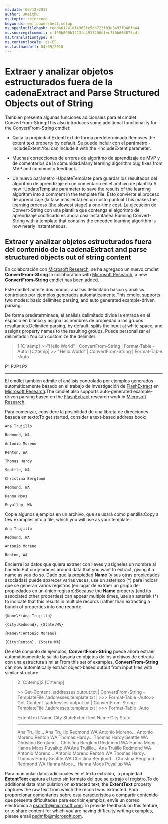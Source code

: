 ```yaml
---
ms.date: 06/12/2017
author: JKeithB
ms.topic: reference
keywords: wmf,powershell,setup
ms.openlocfilehash: cedda61241df4965fe5db723f03e3497f046fa44
ms.sourcegitcommit: cf195b090b3223fa4917206dfec7f0b603873cdf
ms.translationtype: HT
ms.contentlocale: es-ES
ms.lasthandoff: 04/09/2018
---
```

# <a name="extract-and-parse-structured-objects-out-of-string"></a><span data-ttu-id="ca851-102">Extraer y analizar objetos estructurados fuera de la cadena</span><span class="sxs-lookup"><span data-stu-id="ca851-102">Extract and Parse Structured Objects out of String</span></span>
<span data-ttu-id="ca851-103">También presenta algunas funciones adicionales para el cmdlet ConvertFrom-String:</span><span class="sxs-lookup"><span data-stu-id="ca851-103">This also introduces some additional functionality for the ConvertFrom-String cmdlet:</span></span>

-   <span data-ttu-id="ca851-104">Quita la propiedad ExtentText de forma predeterminada.</span><span class="sxs-lookup"><span data-stu-id="ca851-104">Removes the extent text property by default.</span></span> <span data-ttu-id="ca851-105">Se puede incluir con el parámetro -IncludeExtent.</span><span class="sxs-lookup"><span data-stu-id="ca851-105">You can include it with the -IncludeExtent parameter.</span></span>

-   <span data-ttu-id="ca851-106">Muchas correcciones de errores de algoritmo de aprendizaje de MVP y de comentarios de la comunidad.</span><span class="sxs-lookup"><span data-stu-id="ca851-106">Many learning algorithm bug fixes from MVP and community feedback.</span></span>

-   <span data-ttu-id="ca851-107">Un nuevo parámetro -UpdateTemplate para guardar los resultados del algoritmo de aprendizaje en un comentario en el archivo de plantilla.</span><span class="sxs-lookup"><span data-stu-id="ca851-107">A new -UpdateTemplate parameter to save the results of the learning algorithm into a comment in the template file.</span></span> <span data-ttu-id="ca851-108">Esto convierte el proceso de aprendizaje (la fase más lenta) en un costo puntual.</span><span class="sxs-lookup"><span data-stu-id="ca851-108">This makes the learning process (the slowest stage) a one-time cost.</span></span> <span data-ttu-id="ca851-109">La ejecución de Convert-String con una plantilla que contenga el algoritmo de aprendizaje codificado es ahora casi instantánea.</span><span class="sxs-lookup"><span data-stu-id="ca851-109">Running Convert-String with a template that contains the encoded learning algorithm is now nearly instantaneous.</span></span>


<a name="extract-and-parse-structured-objects-out-of-string-content"></a><span data-ttu-id="ca851-110">Extraer y analizar objetos estructurados fuera del contenido de la cadena</span><span class="sxs-lookup"><span data-stu-id="ca851-110">Extract and parse structured objects out of string content</span></span>
----------------------------------------------------------

<span data-ttu-id="ca851-111">En colaboración con [Microsoft Research](http://research.microsoft.com/), se ha agregado un nuevo cmdlet **ConvertFrom-String**.</span><span class="sxs-lookup"><span data-stu-id="ca851-111">In collaboration with [Microsoft Research](http://research.microsoft.com/), a new **ConvertFrom-String** cmdlet has been added.</span></span>

<span data-ttu-id="ca851-112">Este cmdlet admite dos modos: análisis delimitado básico y análisis controlado por ejemplos generados automáticamente.</span><span class="sxs-lookup"><span data-stu-id="ca851-112">This cmdlet supports two modes: basic delimited parsing, and auto generated example-driven parsing.</span></span>

<span data-ttu-id="ca851-113">De forma predeterminada, el análisis delimitado divide la entrada en el espacio en blanco y asigna los nombres de propiedad a los grupos resultantes.</span><span class="sxs-lookup"><span data-stu-id="ca851-113">Delimited parsing, by default, splits the input at white space, and assigns property names to the resulting groups.</span></span> <span data-ttu-id="ca851-114">Puede personalizar el delimitador:</span><span class="sxs-lookup"><span data-stu-id="ca851-114">You can customize the delimiter:</span></span>

> <span data-ttu-id="ca851-115">1 \[C:\\temp\] &gt;&gt;"Hello World" | ConvertFrom-String | Format-Table -Auto</span><span class="sxs-lookup"><span data-stu-id="ca851-115">1 \[C:\\temp\] &gt;&gt; "Hello World" | ConvertFrom-String | Format-Table -Auto</span></span>

<span data-ttu-id="ca851-116">P1    P2</span><span class="sxs-lookup"><span data-stu-id="ca851-116">P1    P2</span></span>
--    --

<span data-ttu-id="ca851-117">El cmdlet también admite el análisis controlado por ejemplos generados automáticamente basado en el trabajo de investigación de [FlashExtract](http://research.microsoft.com/en-us/um/people/sumitg/flashextract.html) en [Microsoft Research](http://research.microsoft.com).</span><span class="sxs-lookup"><span data-stu-id="ca851-117">The cmdlet also supports auto-generated example-driven parsing based on the [FlashExtract](http://research.microsoft.com/en-us/um/people/sumitg/flashextract.html) research work in [Microsoft Research](http://research.microsoft.com).</span></span>

<span data-ttu-id="ca851-118">Para comenzar, considere la posibilidad de una libreta de direcciones basada en texto:</span><span class="sxs-lookup"><span data-stu-id="ca851-118">To get started, consider a text-based address book:</span></span>

    Ana Trujillo

    Redmond, WA

    Antonio Moreno

    Renton, WA

    Thomas Hardy

    Seattle, WA

    Christina Berglund

    Redmond, WA

    Hanna Moos

    Puyallup, WA

<span data-ttu-id="ca851-119">Copie algunos ejemplos en un archivo, que se usará como plantilla:</span><span class="sxs-lookup"><span data-stu-id="ca851-119">Copy a few examples into a file, which you will use as your template:</span></span>

    Ana Trujillo

    Redmond, WA

    Antonio Moreno

    Renton, WA



<span data-ttu-id="ca851-120">Encierre los datos que quiera extraer con llaves y asígneles un nombre al hacerlo.</span><span class="sxs-lookup"><span data-stu-id="ca851-120">Put curly braces around data that you want to extract, giving it a name as you do so.</span></span> <span data-ttu-id="ca851-121">Dado que la propiedad **Name** (y sus otras propiedades asociadas) puede aparecer varias veces, use un asterisco (\*) para indicar que se generan varios registros (en lugar de extraer un grupo de propiedades en un único registro):</span><span class="sxs-lookup"><span data-stu-id="ca851-121">Because the **Name** property (and its associated other properties) can appear multiple times, use an asterisk (\*) to indicate that this results in multiple records (rather than extracting a bunch of properties into one record):</span></span>

    {Name\*:Ana Trujillo}

    {City:Redmond}, {State:WA}

    {Name\*:Antonio Moreno}

    {City:Renton}, {State:WA}

<span data-ttu-id="ca851-122">De este conjunto de ejemplos, **ConvertFrom-String** puede ahora extraer automáticamente la salida basada en objetos de los archivos de entrada con una estructura similar.</span><span class="sxs-lookup"><span data-stu-id="ca851-122">From this set of examples, **ConvertFrom-String** can now automatically extract object-based output from input files with similar structure.</span></span>

> <span data-ttu-id="ca851-123">2 \[C:\\temp\]</span><span class="sxs-lookup"><span data-stu-id="ca851-123">2 \[C:\\temp\]</span></span>
>
> <span data-ttu-id="ca851-124">&gt;&gt; Get-Content .\\addresses.output.txt | ConvertFrom-String -TemplateFile .\\addresses.template.txt | &gt;&gt;&gt; Format-Table -Auto</span><span class="sxs-lookup"><span data-stu-id="ca851-124">&gt;&gt; Get-Content .\\addresses.output.txt | ConvertFrom-String -TemplateFile .\\addresses.template.txt | &gt;&gt;&gt; Format-Table -Auto</span></span>
>
> <span data-ttu-id="ca851-125">ExtentText                     Name               City     State</span><span class="sxs-lookup"><span data-stu-id="ca851-125">ExtentText                     Name               City     State</span></span>
> ----------                     ----               ----     -----
> <span data-ttu-id="ca851-126">Ana Trujillo...                Ana Trujillo       Redmond  WA Antonio Moreno...              Antonio Moreno     Renton   WA Thomas Hardy...                Thomas Hardy       Seattle  WA Christina Berglund...          Christina Berglund Redmond  WA Hanna Moos...                  Hanna Moos         Puyallup WA</span><span class="sxs-lookup"><span data-stu-id="ca851-126">Ana Trujillo...                Ana Trujillo       Redmond  WA Antonio Moreno...              Antonio Moreno     Renton   WA Thomas Hardy...                Thomas Hardy       Seattle  WA Christina Berglund...          Christina Berglund Redmond  WA Hanna Moos...                  Hanna Moos         Puyallup WA</span></span>

<span data-ttu-id="ca851-127">Para manipular datos adicionales en el texto extraído, la propiedad **ExtentText** captura el texto sin formato del que se extrajo el registro.</span><span class="sxs-lookup"><span data-stu-id="ca851-127">To do additional data manipulation on extracted text, the **ExtentText** property captures the raw text from which the record was extracted.</span></span> <span data-ttu-id="ca851-128">Para proporcionar comentarios sobre esta característica o compartir contenido que presenta dificultades para escribir ejemplos, envíe un correo electrónico a <psdmfb@microsoft.com>.</span><span class="sxs-lookup"><span data-stu-id="ca851-128">To provide feedback on this feature, or to share content for which you are having difficulty writing examples, please email <psdmfb@microsoft.com>.</span></span>